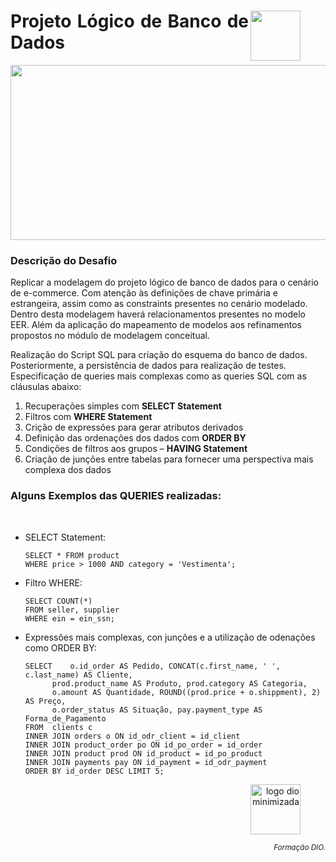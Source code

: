 <div align="justify">
    <figure>
    <img src="https://hermes.dio.me/tracks/49c408ad-800d-416d-b77c-681add1be673.png" class="logo" width="80" align="right">
  </figure>
    <h1>Projeto Lógico de Banco de Dados</h1>
</div>
<div align="center">
  <img src="https://prodatasystems.com.br/wp-content/uploads/2020/06/banner-banco-de-dados.jpg" width="1000" height="280">
</div>
<div>
  <h3>Descrição do Desafio</h3>
  <p>Replicar a modelagem do projeto lógico de banco de dados para o cenário de e-commerce. Com atenção às definições de chave primária e estrangeira, assim como as constraints presentes no cenário modelado. Dentro desta modelagem haverá relacionamentos presentes no modelo EER. Além da aplicação do mapeamento de modelos aos refinamentos propostos no módulo de modelagem conceitual.</p>
  <p>Realização do Script SQL para criação do esquema do banco de dados. Posteriormente, a persistência de dados para realização de testes. Especificação de queries mais complexas como as queries SQL com as cláusulas abaixo:</p>
  <ol>
    <li>Recuperações simples com <strong>SELECT Statement</strong></li>
    <li>Filtros com <strong>WHERE Statement</strong></li>
    <li>Crição de expressões para gerar atributos derivados</li>
    <li>Definição das ordenações dos dados com <strong>ORDER BY</strong></li>
    <li>Condições de filtros aos grupos – <strong>HAVING Statement</strong></li>
    <li>Criação de junções entre tabelas para fornecer uma perspectiva mais complexa dos dados</li>
  </ol>
  <h3>Alguns Exemplos das QUERIES realizadas:</h3>
</div>
<br>


- SELECT  Statement:
  ~~~
  SELECT * FROM product
  WHERE price > 1000 AND category = 'Vestimenta';
  ~~~
- Filtro WHERE:
  ~~~
  SELECT COUNT(*)
  FROM seller, supplier
  WHERE ein = ein_ssn;
  ~~~
- Expressões mais complexas, con junções e a utilização de odenações como ORDER BY:
  ~~~
  SELECT	o.id_order AS Pedido, CONCAT(c.first_name, ' ', c.last_name) AS Cliente, 
		prod.product_name AS Produto, prod.category AS Categoria, 
		o.amount AS Quantidade, ROUND((prod.price + o.shippment), 2) AS Preço, 
        o.order_status AS Situação, pay.payment_type AS Forma_de_Pagamento
  FROM 	clients c 
  INNER JOIN orders o ON id_odr_client = id_client
  INNER JOIN product_order po ON id_po_order = id_order
  INNER JOIN product prod ON id_product = id_po_product
  INNER JOIN payments pay ON id_payment = id_odr_payment
  ORDER BY id_order DESC LIMIT 5;
  ~~~

<footer>
  <div class="logotipo" align="right">
    <figure>
      <img src="https://hermes.digitalinnovation.one/assets/diome/logo-minimized.png" alt="logo dio minimizada" class="sc-TRNrF kCkrow" width="80">
    </figure>
  </div>
  <div class="small-subtitle" align="right">
    <p><small><i>Formação DIO.</i></small></p>
  </div>
</footer>
